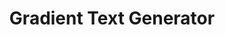 ---
title: 'Gradient Text Generator'
description: 'Gradient Text Generator'
link: 'https://www.cssgradienttext.com/'
imageURL: 'https://res.cloudinary.com/dc6mrv5cb/image/upload/v1697465543/personal-resources/css/www.cssgradienttext.com__y3ryur.png'
---